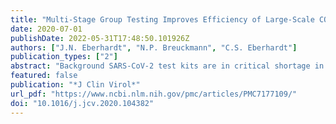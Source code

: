 ```yaml
---
title: "Multi-Stage Group Testing Improves Efficiency of Large-Scale COVID-19 Screening"
date: 2020-07-01
publishDate: 2022-05-31T17:48:50.101926Z
authors: ["J.N. Eberhardt", "N.P. Breuckmann", "C.S. Eberhardt"]
publication_types: ["2"]
abstract: "Background SARS-CoV-2 test kits are in critical shortage in many countries. This limits large-scale population testing and hinders the effort to identify and isolate infected individuals.  Objective Herein, we developed and evaluated multi-stage group testing schemes that test samples in groups of various pool sizes in multiple stages. Through this approach, groups of negative samples can be eliminated with a single test, avoiding the need for individual testing and achieving considerable savings of resources.  Study design We designed and parameterized various multi-stage testing schemes and compared their efficiency at different prevalence rates using computer simulations.  Results We found that three-stage testing schemes with pool sizes of maximum 16 samples can test up to three and seven times as many individuals with the same number of test kits for prevalence rates of around 5% and 1%, respectively. We propose an adaptive approach, where the optimal testing scheme is selected based on the expected prevalence rate.  Conclusion These group testing schemes could lead to a major reduction in the number of testing kits required and help improve large-scale population testing in general and in the context of the current COVID-19 pandemic."
featured: false
publication: "*J Clin Virol*"
url_pdf: "https://www.ncbi.nlm.nih.gov/pmc/articles/PMC7177109/"
doi: "10.1016/j.jcv.2020.104382"
---
```


